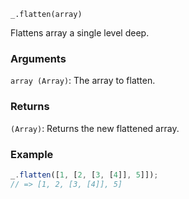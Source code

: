 ```
_.flatten(array)
```

Flattens array a single level deep.

### Arguments

`array (Array)`: The array to flatten.

### Returns

`(Array)`: Returns the new flattened array.

### Example

```javascript
_.flatten([1, [2, [3, [4]], 5]]);
// => [1, 2, [3, [4]], 5]
```
